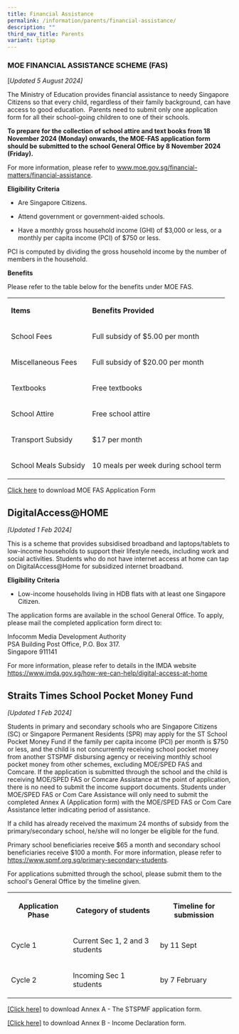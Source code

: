 ```yaml
---
title: Financial Assistance
permalink: /information/parents/financial-assistance/
description: ""
third_nav_title: Parents
variant: tiptap
---
```

<h3>MOE FINANCIAL ASSISTANCE SCHEME (FAS)</h3>
<p>[<em>Updated 5 August 2024]</em>
</p>
<p>The Ministry of Education provides financial assistance to needy Singapore
Citizens so that every child, regardless of their family background, can
have access to good education.&nbsp; Parents need to submit only one application
form for all their school-going children to one of their schools. &nbsp;</p>
<p><strong>To prepare for the collection of school attire and text books from 18 November 2024 (Monday) onwards, the MOE-FAS application form should be submitted to the school General Office by 8 November 2024 (Friday).</strong>
</p>
<p>For more information, please refer to&nbsp;<a href="https://www.moe.gov.sg/financial-matters/financial-assistance" rel="noopener noreferrer nofollow" target="_blank">www.moe.gov.sg/financial-matters/financial-assistance</a>.</p>
<p><strong>Eligibility Criteria</strong>
</p>
<ul data-tight="true" class="tight">
<li>
<p>Are Singapore Citizens.</p>
</li>
<li>
<p>Attend government or government-aided schools.</p>
</li>
<li>
<p>Have a monthly gross household income (GHI) of $3,000 or less, or a monthly
per capita income (PCI) of $750 or less.</p>
</li>
</ul>
<p>PCI is computed by dividing the gross household income by the number of
members in the household.</p>
<p><strong>Benefits</strong>
</p>
<p>Please refer to the table below for the benefits under MOE FAS.</p>
<table style="minWidth: 50px">
<colgroup>
<col>
<col>
</colgroup>
<tbody>
<tr>
<td rowspan="1" colspan="1">
<p><strong>Items</strong>
</p>
</td>
<td rowspan="1" colspan="1">
<p><strong>Benefits Provided</strong>
</p>
</td>
</tr>
<tr>
<td rowspan="1" colspan="1">
<p>School Fees</p>
</td>
<td rowspan="1" colspan="1">
<p>Full subsidy of $5.00 per month</p>
</td>
</tr>
<tr>
<td rowspan="1" colspan="1">
<p>Miscellaneous Fees</p>
</td>
<td rowspan="1" colspan="1">
<p>Full subsidy of $20.00 per month</p>
</td>
</tr>
<tr>
<td rowspan="1" colspan="1">
<p>Textbooks</p>
</td>
<td rowspan="1" colspan="1">
<p>Free textbooks</p>
</td>
</tr>
<tr>
<td rowspan="1" colspan="1">
<p>School Attire</p>
</td>
<td rowspan="1" colspan="1">
<p>Free school attire</p>
</td>
</tr>
<tr>
<td rowspan="1" colspan="1">
<p>Transport Subsidy</p>
</td>
<td rowspan="1" colspan="1">
<p>$17 per month</p>
</td>
</tr>
<tr>
<td rowspan="1" colspan="1">
<p>School Meals Subsidy</p>
</td>
<td rowspan="1" colspan="1">
<p>10 meals per week during school term</p>
</td>
</tr>
</tbody>
</table>
<p></p>
<p><a href="/files/2024_MOE_FAS_Application_Form.pdf" rel="noopener noreferrer nofollow" target="_blank">Click here</a> to
download MOE FAS Application Form</p>
<p></p>
<h2>DigitalAccess@HOME</h2>
<p><em>[Updated 1 Feb 2024]</em>
</p>
<p>This is a scheme that provides subsidised broadband and laptops/tablets
to low-income households to support their lifestyle needs, including work
and social activities. Students who do not have internet access at home
can tap on DigitalAccess@Home for subsidized internet broadband.</p>
<p><strong>Eligibility Criteria</strong>
</p>
<ul data-tight="true" class="tight">
<li>
<p>Low-income households living in HDB flats with at least one Singapore
Citizen.</p>
</li>
</ul>
<p>The application forms are available in the school General Office. To apply,
please mail the completed application form direct to:</p>
<p>Infocomm Media Development Authority
<br>PSA Building Post Office, P.O. Box 317.
<br>Singapore 911141</p>
<p>For more information, please refer to details in the IMDA website <a href="https://www.imda.gov.sg/how-we-can-help/digital-access-at-home" rel="noopener noreferrer nofollow" target="_blank">https://www.imda.gov.sg/how-we-can-help/digital-access-at-home</a>
</p>
<p></p>
<h2>Straits Times School Pocket Money Fund</h2>
<p><em>[Updated 1 Feb 2024]</em>
</p>
<p>Students in primary and secondary schools who are Singapore Citizens (SC)
or Singapore Permanent Residents (SPR) may apply for the ST School Pocket
Money Fund if the family per capita income (PCI) per month is $750 or less,
and the child is not concurrently receiving school pocket money from another
STSPMF disbursing agency or receiving monthly school pocket money from
other schemes, excluding MOE/SPED FAS and Comcare. If the application is
submitted through the school and the child is receiving MOE/SPED FAS or
Comcare Assistance at the point of application, there is no need to submit
the income support documents. Students under MOE/SPED FAS or Com Care Assistance
will only need to submit the completed Annex A (Application form) with
the MOE/SPED FAS or Com Care Assistance letter indicating period of assistance.</p>
<p>If a child has already received the maximum 24 months of subsidy from
the primary/secondary school, he/she will no longer be eligible for the
fund.</p>
<p>Primary school beneficiaries receive $65 a month and secondary school
beneficiaries receive $100 a month. For more information, please refer
to <a href="https://www.spmf.org.sg/primary-secondary-students" rel="noopener noreferrer nofollow" target="_blank">https://www.spmf.org.sg/primary-secondary-students</a>.</p>
<p>For applications submitted through the school, please submit them to the
school's General Office by the timeline given.</p>
<p></p>
<table style="minWidth: 75px">
<colgroup>
<col>
<col>
<col>
</colgroup>
<tbody>
<tr>
<th rowspan="1" colspan="1">
<p>Application Phase</p>
</th>
<th rowspan="1" colspan="1">
<p>Category of students</p>
</th>
<th rowspan="1" colspan="1">
<p>Timeline for submission</p>
</th>
</tr>
<tr>
<td rowspan="1" colspan="1">
<p>Cycle 1</p>
</td>
<td rowspan="1" colspan="1">
<p>Current Sec 1, 2 and 3 students</p>
</td>
<td rowspan="1" colspan="1">
<p>by 11 Sept</p>
</td>
</tr>
<tr>
<td rowspan="1" colspan="1">
<p>Cycle 2</p>
</td>
<td rowspan="1" colspan="1">
<p>Incoming Sec 1 students</p>
</td>
<td rowspan="1" colspan="1">
<p>by 7 February</p>
</td>
</tr>
</tbody>
</table>
<p><a href="/files/Annex_A___2025_STSPMF_Application_Form_for_schools.pdf" rel="noopener noreferrer nofollow" target="_blank">[Click here]</a> to
download Annex A - The STSPMF application form.</p>
<p><a href="/files/Annex_B___2025_Income_declaration_form.pdf" rel="noopener noreferrer nofollow" target="_blank">[Click here]</a> to
download Annex B - Income Declaration form.</p>